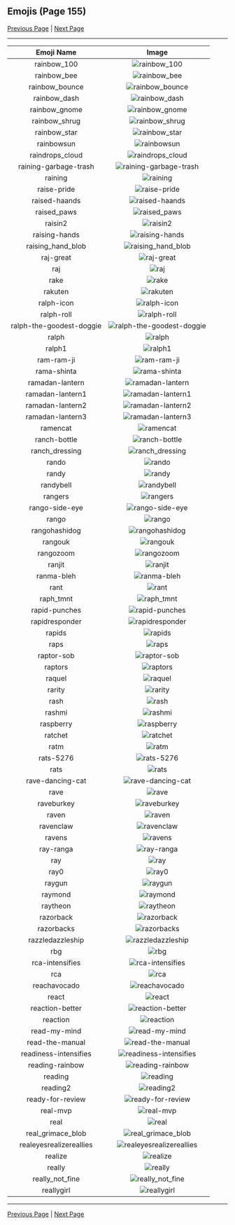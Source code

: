 
## Emojis (Page 155)

[Previous Page](/docs/hc/page-r-0154.md)
  | [Next Page](/docs/hc/page-r-0156.md)

<hr />

|Emoji Name|Image|
| :-: | :-: |
|rainbow_100| ![rainbow_100](/emojis/hc/rainbow_100.gif)|
|rainbow_bee| ![rainbow_bee](/emojis/hc/rainbow_bee.png)|
|rainbow_bounce| ![rainbow_bounce](/emojis/hc/rainbow_bounce.gif)|
|rainbow_dash| ![rainbow_dash](/emojis/hc/rainbow_dash.gif)|
|rainbow_gnome| ![rainbow_gnome](/emojis/hc/rainbow_gnome.png)|
|rainbow_shrug| ![rainbow_shrug](/emojis/hc/rainbow_shrug.gif)|
|rainbow_star| ![rainbow_star](/emojis/hc/rainbow_star.png)|
|rainbowsun| ![rainbowsun](/emojis/hc/rainbowsun.gif)|
|raindrops_cloud| ![raindrops_cloud](/emojis/hc/raindrops_cloud.gif)|
|raining-garbage-trash| ![raining-garbage-trash](/emojis/hc/raining-garbage-trash.png)|
|raining| ![raining](/emojis/hc/raining.gif)|
|raise-pride| ![raise-pride](/emojis/hc/raise-pride.png)|
|raised-haands| ![raised-haands](/emojis/hc/raised-haands.png)|
|raised_paws| ![raised_paws](/emojis/hc/raised_paws.png)|
|raisin2| ![raisin2](/emojis/hc/raisin2.gif)|
|raising-hands| ![raising-hands](/emojis/hc/raising-hands.gif)|
|raising_hand_blob| ![raising_hand_blob](/emojis/hc/raising_hand_blob.png)|
|raj-great| ![raj-great](/emojis/hc/raj-great.gif)|
|raj| ![raj](/emojis/hc/raj.jpg)|
|rake| ![rake](/emojis/hc/rake.png)|
|rakuten| ![rakuten](/emojis/hc/rakuten.png)|
|ralph-icon| ![ralph-icon](/emojis/hc/ralph-icon.png)|
|ralph-roll| ![ralph-roll](/emojis/hc/ralph-roll.gif)|
|ralph-the-goodest-doggie| ![ralph-the-goodest-doggie](/emojis/hc/ralph-the-goodest-doggie.png)|
|ralph| ![ralph](/emojis/hc/ralph.png)|
|ralph1| ![ralph1](/emojis/hc/ralph1.png)|
|ram-ram-ji| ![ram-ram-ji](/emojis/hc/ram-ram-ji.jpg)|
|rama-shinta| ![rama-shinta](/emojis/hc/rama-shinta.png)|
|ramadan-lantern| ![ramadan-lantern](/emojis/hc/ramadan-lantern.jpg)|
|ramadan-lantern1| ![ramadan-lantern1](/emojis/hc/ramadan-lantern1.png)|
|ramadan-lantern2| ![ramadan-lantern2](/emojis/hc/ramadan-lantern2.jpg)|
|ramadan-lantern3| ![ramadan-lantern3](/emojis/hc/ramadan-lantern3.png)|
|ramencat| ![ramencat](/emojis/hc/ramencat.gif)|
|ranch-bottle| ![ranch-bottle](/emojis/hc/ranch-bottle.png)|
|ranch_dressing| ![ranch_dressing](/emojis/hc/ranch_dressing.png)|
|rando| ![rando](/emojis/hc/rando.jpg)|
|randy| ![randy](/emojis/hc/randy.jpg)|
|randybell| ![randybell](/emojis/hc/randybell.png)|
|rangers| ![rangers](/emojis/hc/rangers.png)|
|rango-side-eye| ![rango-side-eye](/emojis/hc/rango-side-eye.png)|
|rango| ![rango](/emojis/hc/rango.png)|
|rangohashidog| ![rangohashidog](/emojis/hc/rangohashidog.jpg)|
|rangouk| ![rangouk](/emojis/hc/rangouk.png)|
|rangozoom| ![rangozoom](/emojis/hc/rangozoom.png)|
|ranjit| ![ranjit](/emojis/hc/ranjit.png)|
|ranma-bleh| ![ranma-bleh](/emojis/hc/ranma-bleh.gif)|
|rant| ![rant](/emojis/hc/rant.gif)|
|raph_tmnt| ![raph_tmnt](/emojis/hc/raph_tmnt.png)|
|rapid-punches| ![rapid-punches](/emojis/hc/rapid-punches.gif)|
|rapidresponder| ![rapidresponder](/emojis/hc/rapidresponder.png)|
|rapids| ![rapids](/emojis/hc/rapids.png)|
|raps| ![raps](/emojis/hc/raps.png)|
|raptor-sob| ![raptor-sob](/emojis/hc/raptor-sob.png)|
|raptors| ![raptors](/emojis/hc/raptors.png)|
|raquel| ![raquel](/emojis/hc/raquel.png)|
|rarity| ![rarity](/emojis/hc/rarity.gif)|
|rash| ![rash](/emojis/hc/rash.jpg)|
|rashmi| ![rashmi](/emojis/hc/rashmi.png)|
|raspberry| ![raspberry](/emojis/hc/raspberry.png)|
|ratchet| ![ratchet](/emojis/hc/ratchet.gif)|
|ratm| ![ratm](/emojis/hc/ratm.jpg)|
|rats-5276| ![rats-5276](/emojis/hc/rats-5276.gif)|
|rats| ![rats](/emojis/hc/rats.gif)|
|rave-dancing-cat| ![rave-dancing-cat](/emojis/hc/rave-dancing-cat.gif)|
|rave| ![rave](/emojis/hc/rave.jpg)|
|raveburkey| ![raveburkey](/emojis/hc/raveburkey.gif)|
|raven| ![raven](/emojis/hc/raven.gif)|
|ravenclaw| ![ravenclaw](/emojis/hc/ravenclaw.png)|
|ravens| ![ravens](/emojis/hc/ravens.png)|
|ray-ranga| ![ray-ranga](/emojis/hc/ray-ranga.jpg)|
|ray| ![ray](/emojis/hc/ray.png)|
|ray0| ![ray0](/emojis/hc/ray0.png)|
|raygun| ![raygun](/emojis/hc/raygun.png)|
|raymond| ![raymond](/emojis/hc/raymond.png)|
|raytheon| ![raytheon](/emojis/hc/raytheon.jpg)|
|razorback| ![razorback](/emojis/hc/razorback.png)|
|razorbacks| ![razorbacks](/emojis/hc/razorbacks.png)|
|razzledazzleship| ![razzledazzleship](/emojis/hc/razzledazzleship.png)|
|rbg| ![rbg](/emojis/hc/rbg.png)|
|rca-intensifies| ![rca-intensifies](/emojis/hc/rca-intensifies.gif)|
|rca| ![rca](/emojis/hc/rca.png)|
|reachavocado| ![reachavocado](/emojis/hc/reachavocado.png)|
|react| ![react](/emojis/hc/react.png)|
|reaction-better| ![reaction-better](/emojis/hc/reaction-better.png)|
|reaction| ![reaction](/emojis/hc/reaction.png)|
|read-my-mind| ![read-my-mind](/emojis/hc/read-my-mind.gif)|
|read-the-manual| ![read-the-manual](/emojis/hc/read-the-manual.gif)|
|readiness-intensifies| ![readiness-intensifies](/emojis/hc/readiness-intensifies.gif)|
|reading-rainbow| ![reading-rainbow](/emojis/hc/reading-rainbow.png)|
|reading| ![reading](/emojis/hc/reading.gif)|
|reading2| ![reading2](/emojis/hc/reading2.gif)|
|ready-for-review| ![ready-for-review](/emojis/hc/ready-for-review.jpg)|
|real-mvp| ![real-mvp](/emojis/hc/real-mvp.png)|
|real| ![real](/emojis/hc/real.png)|
|real_grimace_blob| ![real_grimace_blob](/emojis/hc/real_grimace_blob.png)|
|realeyesrealizereallies| ![realeyesrealizereallies](/emojis/hc/realeyesrealizereallies.png)|
|realize| ![realize](/emojis/hc/realize.png)|
|really| ![really](/emojis/hc/really.jpg)|
|really_not_fine| ![really_not_fine](/emojis/hc/really_not_fine.png)|
|reallygirl| ![reallygirl](/emojis/hc/reallygirl.png)|

<hr/>

[Previous Page](/docs/hc/page-r-0154.md)
  | [Next Page](/docs/hc/page-r-0156.md)